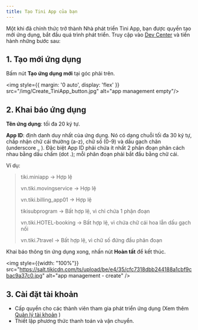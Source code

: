 ```yaml
---
title: Tạo Tini App của bạn
---
```


Một khi đã chính thức trở thành Nhà phát triển Tini App, bạn được quyền tạo mới ứng dụng, bắt đầu quá trình phát triển. Truy cập vào [Dev Center](https://developer.tiki.vn/apps) và tiến hành những bước sau:

## 1. Tạo mới ứng dụng

Bấm nút **Tạo ứng dụng mới** tại góc phải trên.

<img style={{ margin: '0 auto', display: 'flex' }} src="/img/Create_TiniApp_button.jpg" alt="app management empty"/>

## 2. Khai báo ứng dụng

**Tên ứng dụng**: tối đa 20 ký tự.

**App ID**: định danh duy nhất của ứng dụng. Nó có dạng chuỗi tối đa 30 ký tự, chấp nhận chữ cái thường (a-z), chữ số (0-9) và dấu gạch chân (underscore _ ). Đặc biệt App ID phải chứa ít nhất 2 phân đoạn phân cách nhau bằng dấu chấm (dot .); mỗi phân đoạn phải bắt đầu bằng chữ cái.

Ví dụ:

> tiki.miniapp → Hợp lệ
>
> vn.tiki.movingservice  → Hợp lệ
> 
> vn.tiki.billing_app01 → Hợp lệ
> 
> tikisubprogram → Bất hợp lệ, vì chỉ chứa 1 phận đoạn
> 
> vn.tiki.HOTEL-booking → Bất hợp lệ, vì chứa chữ cái hoa lẫn dấu gạch nối
> 
> vn.tiki.7travel → Bất hợp lệ, vì chữ số đứng đầu phân đoạn

Khai báo thông tin ứng dụng xong, nhấn nút **Hoàn tất** để kết thúc.

<img style={{width: "100%"}} src="https://salt.tikicdn.com/ts/upload/be/e4/35/cfc7318dbb244188a1cbf9cbac9a37c0.jpg" alt="app management - create" />

## 3. Cài đặt tài khoản

- Cấp quyền cho các thành viên tham gia phát triển ứng dụng (Xem thêm [Quản lý tài khoản](member.md) )
- Thiết lập phương thức thanh toán và vận chuyển.

